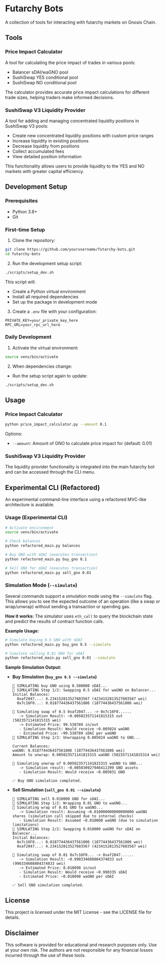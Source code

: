 # Futarchy Bots

A collection of tools for interacting with futarchy markets on Gnosis Chain.

## Tools

### Price Impact Calculator

A tool for calculating the price impact of trades in various pools:

- Balancer sDAI/waGNO pool
- SushiSwap YES conditional pool
- SushiSwap NO conditional pool

The calculator provides accurate price impact calculations for different trade sizes, helping traders make informed decisions.

### SushiSwap V3 Liquidity Provider

A tool for adding and managing concentrated liquidity positions in SushiSwap V3 pools:

- Create new concentrated liquidity positions with custom price ranges
- Increase liquidity in existing positions
- Decrease liquidity from positions
- Collect accumulated fees
- View detailed position information

This functionality allows users to provide liquidity to the YES and NO markets with greater capital efficiency.

## Development Setup

### Prerequisites

- Python 3.8+
- Git

### First-time Setup

1. Clone the repository:
```bash
git clone https://github.com/yourusername/futarchy-bots.git
cd futarchy-bots
```

2. Run the development setup script:
```bash
./scripts/setup_dev.sh
```

This script will:
- Create a Python virtual environment
- Install all required dependencies
- Set up the package in development mode

3. Create a `.env` file with your configuration:
```
PRIVATE_KEY=your_private_key_here
RPC_URL=your_rpc_url_here
```

### Daily Development

1. Activate the virtual environment:
```bash
source venv/bin/activate
```

2. When dependencies change:
- Run the setup script again to update:
```bash
./scripts/setup_dev.sh
```

## Usage

### Price Impact Calculator

```bash
python price_impact_calculator.py --amount 0.1
```

Options:
- `--amount`: Amount of GNO to calculate price impact for (default: 0.01)

### SushiSwap V3 Liquidity Provider

The liquidity provider functionality is integrated into the main futarchy bot and can be accessed through the CLI menu.

## Experimental CLI (Refactored)

An experimental command-line interface using a refactored MVC-like architecture is available.

### Usage (Experimental CLI)

```bash
# Activate environment
source venv/bin/activate 

# Check balances
python refactored_main.py balances

# Buy GNO with sDAI (executes transaction)
python refactored_main.py buy_gno 0.1 

# Sell GNO for sDAI (executes transaction)
python refactored_main.py sell_gno 0.01
```

### Simulation Mode (`--simulate`)

Several commands support a simulation mode using the `--simulate` flag. This allows you to see the expected outcome of an operation (like a swap or wrap/unwrap) without sending a transaction or spending gas.

**How it works:** The simulator uses `eth_call` to query the blockchain state and predict the results of contract function calls.

**Example Usage:**

```bash
# Simulate buying 0.5 GNO with sDAI
python refactored_main.py buy_gno 0.5 --simulate

# Simulate selling 0.01 GNO for sDAI
python refactored_main.py sell_gno 0.01 --simulate
```

**Sample Simulation Output:**

*   **Buy Simulation (`buy_gno 0.5 --simulate`)**

    ```
    🔄 SIMULATING buy GNO using 0.500000 sDAI...
    🔄 SIMULATING Step 1/2: Swapping 0.5 sDAI for waGNO on Balancer...
    Initial Balances:
      0xaf2047...: 4.234152813527603567 (4234152813527603567 wei)
      0x7c16F0...: 0.018774436437561806 (18774436437561806 wei)
    
    🔄 Simulating swap of 0.5 0xaf2047... -> 0x7c16F0......
       -> Simulation Result: ~0.005023571141815315 out (5023571141815315 wei)
       -> Estimated Price: 99.530789 in/out
       - Simulation Result: Would receive ~0.005024 waGNO
       - Estimated Price: ~99.530789 sDAI per waGNO
    🔄 SIMULATING Step 2/2: Unwrapping 0.005024 waGNO to GNO...
    
    Current Balances:
    waGNO: 0.018774436437561806 (18774436437561806 wei)
    Amount to unwrap: 0.005023571141815315 waGNO (5023571141815314 wei)
    
    🔄 Simulating unwrap of 0.005023571141815315 waGNO to GNO...
       -> Simulation result: ~0.005030927946411399 GNO assets
       - Simulation Result: Would receive ~0.005031 GNO
    
    ✅ Buy GNO simulation completed.
    ```

*   **Sell Simulation (`sell_gno 0.01 --simulate`)**

    ```
    🔄 SIMULATING sell 0.010000 GNO for sDAI...
    🔄 SIMULATING Step 1/2: Wrapping 0.01 GNO to waGNO...
    🔄 Simulating wrap of 0.01 GNO to waGNO...
       -> Simulation result: Assuming ~0.010000000000000000 waGNO shares (simulation call skipped due to internal checks)
       - Simulation Result: Assumed ~0.010000 waGNO (due to simulation limitations)
    🔄 SIMULATING Step 2/2: Swapping 0.010000 waGNO for sDAI on Balancer...
    Initial Balances:
      0x7c16F0...: 0.018774436437561806 (18774436437561806 wei)
      0xaf2047...: 4.234152813527603567 (4234152813527603567 wei)
    
    🔄 Simulating swap of 0.01 0x7c16F0... -> 0xaf2047......
       -> Simulation Result: ~0.990334608804374833 out (990334608804374833 wei)
       -> Estimated Price: 0.010098 in/out
       - Simulation Result: Would receive ~0.990335 sDAI
       - Estimated Price: ~0.010098 waGNO per sDAI
    
    ✅ Sell GNO simulation completed.
    ```

## License

This project is licensed under the MIT License - see the LICENSE file for details.

## Disclaimer

This software is provided for educational and research purposes only. Use at your own risk. The authors are not responsible for any financial losses incurred through the use of these tools.
